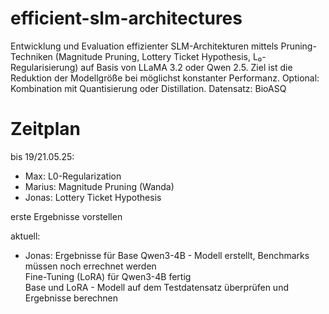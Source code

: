 # efficient-slm-architectures
Entwicklung und Evaluation effizienter SLM-Architekturen mittels Pruning-Techniken (Magnitude Pruning, Lottery Ticket Hypothesis, L₀-Regularisierung) auf Basis von LLaMA 3.2 oder Qwen 2.5. Ziel ist die Reduktion der Modellgröße bei möglichst konstanter Performanz. Optional: Kombination mit Quantisierung oder Distillation. Datensatz: BioASQ 

# Zeitplan
bis 19/21.05.25:
- Max: L0-Regularization
- Marius: Magnitude Pruning (Wanda)
- Jonas: Lottery Ticket Hypothesis

erste Ergebnisse vorstellen

aktuell:
- Jonas: Ergebnisse für Base Qwen3-4B - Modell erstellt, Benchmarks müssen noch errechnet werden<br>Fine-Tuning (LoRA) für Qwen3-4B fertig<br>Base und LoRA - Modell auf dem Testdatensatz überprüfen und Ergebnisse berechnen
